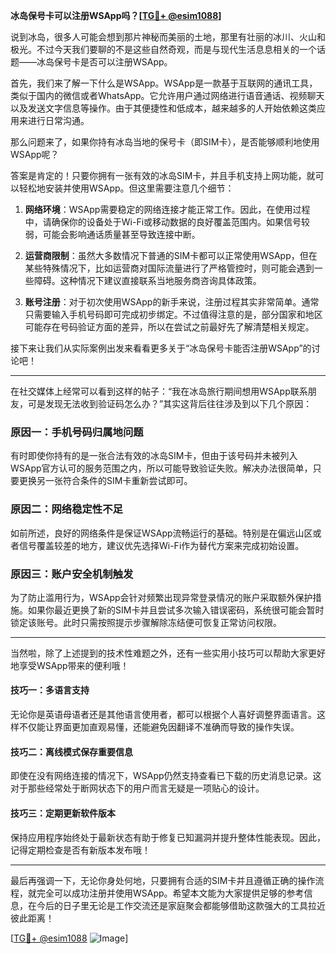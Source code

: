 **冰岛保号卡可以注册WSApp吗？[[TG💪+ @esim1088](https://t.me/s/esim1088)]**

说到冰岛，很多人可能会想到那片神秘而美丽的土地，那里有壮丽的冰川、火山和极光。不过今天我们要聊的不是这些自然奇观，而是与现代生活息息相关的一个话题——冰岛保号卡是否可以注册WSApp。

首先，我们来了解一下什么是WSApp。WSApp是一款基于互联网的通讯工具，类似于国内的微信或者WhatsApp。它允许用户通过网络进行语音通话、视频聊天以及发送文字信息等操作。由于其便捷性和低成本，越来越多的人开始依赖这类应用来进行日常沟通。

那么问题来了，如果你持有冰岛当地的保号卡（即SIM卡），是否能够顺利地使用WSApp呢？

答案是肯定的！只要你拥有一张有效的冰岛SIM卡，并且手机支持上网功能，就可以轻松地安装并使用WSApp。但这里需要注意几个细节：

1. **网络环境**：WSApp需要稳定的网络连接才能正常工作。因此，在使用过程中，请确保你的设备处于Wi-Fi或移动数据的良好覆盖范围内。如果信号较弱，可能会影响通话质量甚至导致连接中断。

2. **运营商限制**：虽然大多数情况下普通的SIM卡都可以正常使用WSApp，但在某些特殊情况下，比如运营商对国际流量进行了严格管控时，则可能会遇到一些障碍。这种情况下建议直接联系当地服务商咨询具体政策。

3. **账号注册**：对于初次使用WSApp的新手来说，注册过程其实非常简单。通常只需要输入手机号码即可完成初步绑定。不过值得注意的是，部分国家和地区可能存在号码验证方面的差异，所以在尝试之前最好先了解清楚相关规定。

接下来让我们从实际案例出发来看看更多关于“冰岛保号卡能否注册WSApp”的讨论吧！

---

在社交媒体上经常可以看到这样的帖子：“我在冰岛旅行期间想用WSApp联系朋友，可是发现无法收到验证码怎么办？”其实这背后往往涉及到以下几个原因：

### 原因一：手机号码归属地问题
有时即使你持有的是一张合法有效的冰岛SIM卡，但由于该号码并未被列入WSApp官方认可的服务范围之内，所以可能导致验证失败。解决办法很简单，只要更换另一张符合条件的SIM卡重新尝试即可。

### 原因二：网络稳定性不足
如前所述，良好的网络条件是保证WSApp流畅运行的基础。特别是在偏远山区或者信号覆盖较差的地方，建议优先选择Wi-Fi作为替代方案来完成初始设置。

### 原因三：账户安全机制触发
为了防止滥用行为，WSApp会针对频繁出现异常登录情况的账户采取额外保护措施。如果你最近更换了新的SIM卡并且尝试多次输入错误密码，系统很可能会暂时锁定该账号。此时只需按照提示步骤解除冻结便可恢复正常访问权限。

---

当然啦，除了上述提到的技术性难题之外，还有一些实用小技巧可以帮助大家更好地享受WSApp带来的便利哦！

#### 技巧一：多语言支持
无论你是英语母语者还是其他语言使用者，都可以根据个人喜好调整界面语言。这样不仅能让界面更加直观易懂，还能避免因翻译不准确而导致的操作失误。

#### 技巧二：离线模式保存重要信息
即使在没有网络连接的情况下，WSApp仍然支持查看已下载的历史消息记录。这对于那些经常处于断网状态下的用户而言无疑是一项贴心的设计。

#### 技巧三：定期更新软件版本
保持应用程序始终处于最新状态有助于修复已知漏洞并提升整体性能表现。因此，记得定期检查是否有新版本发布哦！

---

最后再强调一下，无论你身处何地，只要拥有合适的SIM卡并且遵循正确的操作流程，就完全可以成功注册并使用WSApp。希望本文能为大家提供足够的参考信息，在今后的日子里无论是工作交流还是家庭聚会都能够借助这款强大的工具拉近彼此距离！

[[TG💪+ @esim1088](https://t.me/s/esim1088) ![Image](https://i.postimg.cc/4NQfJmqS/Snipaste-2025-05-13-00-14-12.png)]
